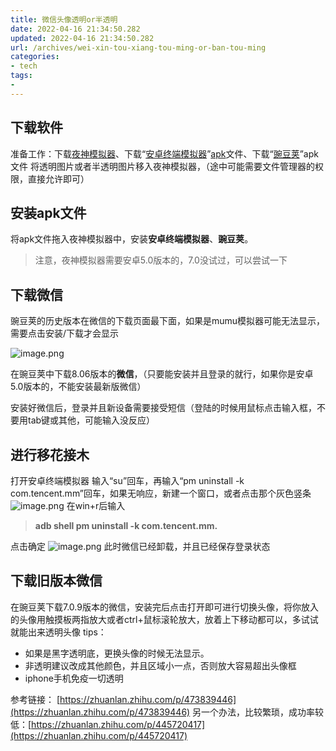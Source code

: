 ```yaml
---
title: 微信头像透明or半透明
date: 2022-04-16 21:34:50.282
updated: 2022-04-16 21:34:50.282
url: /archives/wei-xin-tou-xiang-tou-ming-or-ban-tou-ming
categories: 
- tech
tags: 
- 
---
```


## 下载软件
准备工作：下载[夜神模拟器](https://www.yeshen.com/cn/download/fullPackage?formal)、下载“[安卓终端模拟器](https://f-droid.org/packages/jackpal.androidterm/)”[apk](https://f-droid.org/repo/jackpal.androidterm_72.apk)文件、下载“[豌豆荚](https://www.wandoujia.com/)”apk文件
将透明图片或者半透明图片移入夜神模拟器，（途中可能需要文件管理器的权限，直接允许即可）
## 安装apk文件
将apk文件拖入夜神模拟器中，安装**安卓终端模拟器**、**豌豆荚**。

> 注意，夜神模拟器需要安卓5.0版本的，7.0没试过，可以尝试一下

## 下载微信
豌豆荚的历史版本在微信的下载页面最下面，如果是mumu模拟器可能无法显示，需要点击安装/下载才会显示

![image.png](https://pic.keepjolly.com/halo/blog/profile/1650114121426-2353b685-a9cb-4f7a-8b3e-3259ad52f746.png)

在豌豆荚中下载8.06版本的**微信**，（只要能安装并且登录的就行，如果你是安卓5.0版本的，不能安装最新版微信）

安装好微信后，登录并且新设备需要接受短信（登陆的时候用鼠标点击输入框，不要用tab键或其他，可能输入没反应）
## 进行移花接木
打开安卓终端模拟器
输入“su”回车，再输入“pm uninstall -k com.tencent.mm”回车，如果无响应，新建一个窗口，或者点击那个灰色竖条
 ![image.png](https://pic.keepjolly.com/halo/blog/profile/1650113645387-b4816c1d-aa98-4a76-82e6-0b49e94eac3f.png)
在win+r后输入
> **adb shell pm uninstall -k com.tencent.mm.**

点击确定
![image.png](https://pic.keepjolly.com/halo/blog/profile/1650113715862-a9ab8df0-474d-448c-b919-798950b46930.png)
此时微信已经卸载，并且已经保存登录状态
## 下载旧版本微信
在豌豆荚下载7.0.9版本的微信，安装完后点击打开即可进行切换头像，将你放入的头像用触摸板两指放大或者ctrl+鼠标滚轮放大，放着上下移动都可以，多试试就能出来透明头像
tips：

- 如果是黑字透明底，更换头像的时候无法显示。
- 非透明建议改成其他颜色，并且区域小一点，否则放大容易超出头像框
- iphone手机免疫一切透明	

参考链接：
[https://zhuanlan.zhihu.com/p/473839446](https://zhuanlan.zhihu.com/p/473839446)
另一个办法，比较繁琐，成功率较低：[https://zhuanlan.zhihu.com/p/445720417](https://zhuanlan.zhihu.com/p/445720417)
